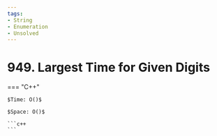 ```yaml
---
tags:
- String
- Enumeration
- Unsolved
---
```



# 949. Largest Time for Given Digits

=== "C++"

    $Time: O()$

    $Space: O()$

    ```c++
    ```